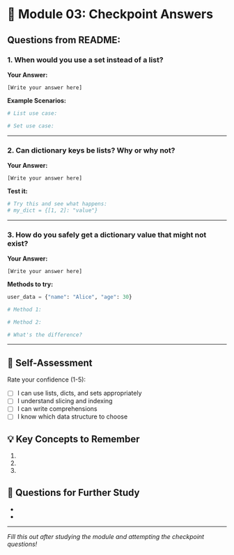 # 📝 Module 03: Checkpoint Answers

## Questions from README:

### 1. When would you use a set instead of a list?

**Your Answer:**
```
[Write your answer here]
```

**Example Scenarios:**
```python
# List use case:

# Set use case:
```

---

### 2. Can dictionary keys be lists? Why or why not?

**Your Answer:**
```
[Write your answer here]
```

**Test it:**
```python
# Try this and see what happens:
# my_dict = {[1, 2]: "value"}
```

---

### 3. How do you safely get a dictionary value that might not exist?

**Your Answer:**
```
[Write your answer here]
```

**Methods to try:**
```python
user_data = {"name": "Alice", "age": 30}

# Method 1:

# Method 2:

# What's the difference?
```

---

## 🎯 Self-Assessment

Rate your confidence (1-5):
- [ ] I can use lists, dicts, and sets appropriately
- [ ] I understand slicing and indexing
- [ ] I can write comprehensions
- [ ] I know which data structure to choose

## 💡 Key Concepts to Remember

1. 
2. 
3. 

## 🤔 Questions for Further Study

- 
- 

---

*Fill this out after studying the module and attempting the checkpoint questions!*